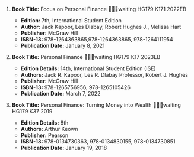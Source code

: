 1. **Book Title:** Focus on Personal Finance 📒🔐🚫waiting HG179 K171 2022EB
   - **Edition:** 7th, International Student Edition
   - **Author:** Jack Kapoor, Les Dlabay, Robert Hughes J., Melissa Hart
   - **Publisher:** McGraw Hill
   - **ISBN-13:** 978-1264363865,978-1264363865, 978-1264111954
   - **Publication Date:** January 8, 2021

2. **Book Title:** Personal Finance 📒🔐🚫waiting HG179 K17 2023EB
   - **Edition Details:** 14th, International Student Edition (ISE)
   - **Authors:** Jack R. Kapoor, Les R. Dlabay Professor, Robert J. Hughes
   - **Publisher:** McGraw Hill
   - **ISBN-13:** 978-1265756956, 978-1265105426
   - **Publication Date:** March 7, 2022

3. **Book Title:** Personal Finance: Turning Money into Wealth 📒🔐🚫waiting HG179 K37 2019
   - **Edition Details:** 8th
   - **Authors:** Arthur Keown
   - **Publisher:** Pearson
   - **ISBN-13:** 978-0134730363, 978-0134830155, 978-0134730851
   - **Publication Date:** January 19, 2018
